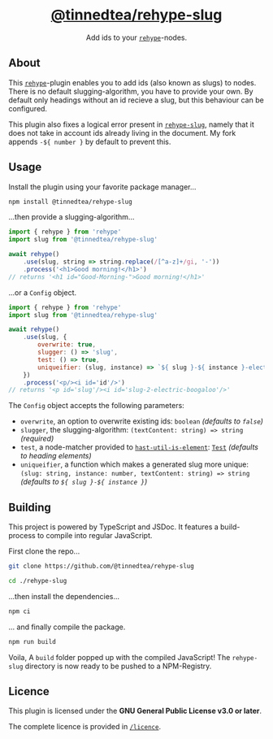 <h1 align='center'>
  	<a href='https://npmjs.com/package/@tinnedtea/rehype-slug'>@tinnedtea/rehype-slug</a>
</h1>

<p align='center'>Add ids to your <a href='https://github.com/rehypejs/rehype'><code>rehype</code></a>-nodes.</p>

## About

This [`rehype`](https://github.com/rehypejs/rehype)-plugin enables you to add ids (also known as slugs) to nodes.
There is no default slugging-algorithm, you have to provide your own.
By default only headings without an id recieve a slug, but this behaviour can be configured.

This plugin also fixes a logical error present in [`rehype-slug`](https://github.com/rehypejs/rehype-slug), namely that it does not take in account ids already living in the document. My fork appends `-${ number }` by default to prevent this.

## Usage

Install the plugin using your favorite package manager...

```sh
npm install @tinnedtea/rehype-slug
```

...then provide a slugging-algorithm...

```js
import { rehype } from 'rehype'
import slug from '@tinnedtea/rehype-slug'

await rehype()
	.use(slug, string => string.replace(/[^a-z]+/gi, '-'))
	.process('<h1>Good morning!</h1>')
// returns '<h1 id="Good-Morning-">Good morning!</h1>'
```

...or a `Config` object.

```js
import { rehype } from 'rehype'
import slug from '@tinnedtea/rehype-slug'

await rehype()
	.use(slug, {
		overwrite: true,
		slugger: () => 'slug',
		test: () => true,
		uniqueifier: (slug, instance) => `${ slug }-${ instance }-electric-boogaloo`
	})
	.process('<p/><i id='id'/>')
// returns '<p id='slug'/><i id='slug-2-electric-boogaloo'/>'
```

The `Config` object accepts the following parameters:
- `overwrite`, an option to overwrite existing ids: `boolean` *(defaults to `false`)*
- `slugger`, the slugging-algorithm: `(textContent: string) => string` *(required)*
- `test`, a node-matcher provided to [`hast-util-is-element`](https://github.com/syntax-tree/hast-util-is-element): [`Test`](https://github.com/syntax-tree/hast-util-is-element#function-testelement-index-parent) *(defaults to heading elements)*
- `uniqueifier`, a function which makes a generated slug more unique: `(slug: string, instance: number, textContent: string) => string` *(defaults to `${ slug }-${ instance }`)*

## Building

This project is powered by TypeScript and JSDoc. It features a build-process to compile into regular JavaScript.

First clone the repo...
```sh
git clone https://github.com/@tinnedtea/rehype-slug
```
```sh
cd ./rehype-slug
```

...then install the dependencies...
```sh
npm ci
```

... and finally compile the package.
```sh
npm run build
```

Voila, A `build` folder popped up with the compiled JavaScript! The `rehype-slug` directory is now ready to be pushed to a NPM-Registry.

## Licence

This plugin is licensed under the **GNU General Public License v3.0 or later**.

The complete licence is provided in [`/licence`](/licence).
